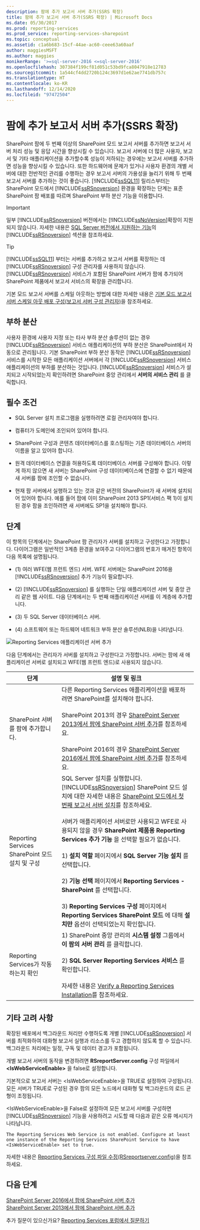 ```yaml
---
description: 팜에 추가 보고서 서버 추가(SSRS 확장)
title: 팜에 추가 보고서 서버 추가(SSRS 확장) | Microsoft Docs
ms.date: 05/30/2017
ms.prod: reporting-services
ms.prod_service: reporting-services-sharepoint
ms.topic: conceptual
ms.assetid: c1a6b683-15cf-44ae-ac60-ceee63a60aaf
author: maggiesMSFT
ms.author: maggies
monikerRange: '>=sql-server-2016 <=sql-server-2016'
ms.openlocfilehash: 307384f199cf81d051c53bd9fca8047918e12783
ms.sourcegitcommit: 1a544cf4dd2720b124c3697d1e62ae7741db757c
ms.translationtype: HT
ms.contentlocale: ko-KR
ms.lasthandoff: 12/14/2020
ms.locfileid: "97472504"
---
```

# <a name="add-an-additional-report-server-to-a-farm-ssrs-scale-out"></a>팜에 추가 보고서 서버 추가(SSRS 확장)

  SharePoint 팜에 두 번째 이상의 SharePoint 모드 보고서 서버를 추가하면 보고서 서버 처리 성능 및 응답 시간을 향상시킬 수 있습니다. 보고서 서버에 더 많은 사용자, 보고서 및 기타 애플리케이션을 추가할수록 성능이 저하되는 경우에는 보고서 서버를 추가하면 성능을 향상시킬 수 있습니다. 또한 하드웨어에 문제가 있거나 사용자 환경의 개별 서버에 대한 전반적인 관리를 수행하는 경우 보고서 서버의 가용성을 늘리기 위해 두 번째 보고서 서버를 추가하는 것이 좋습니다. [!INCLUDE[ssSQL11](../../includes/sssql11-md.md)] 릴리스부터는 SharePoint 모드에서 [!INCLUDE[ssRSnoversion](../../includes/ssrsnoversion-md.md)] 환경을 확장하는 단계는 표준 SharePoint 팜 배포를 따르며 SharePoint 부하 분산 기능을 이용합니다.  
  
> [!IMPORTANT]  
>  일부 [!INCLUDE[ssRSnoversion](../../includes/ssrsnoversion-md.md)] 버전에서는 [!INCLUDE[ssNoVersion](../../includes/ssnoversion-md.md)]확장이 지원되지 않습니다. 자세한 내용은 [SQL Server 버전에서 지원하는 기능](~/sql-server/editions-and-components-of-sql-server-2017.md#SSRS)의 [!INCLUDE[ssRSnoversion](../../includes/ssrsnoversion-md.md)] 섹션을 참조하세요.  
  
> [!TIP]  
>  [!INCLUDE[ssSQL11](../../includes/sssql11-md.md)] 부터는 서버를 추가하고 보고서 서버를 확장하는 데 [!INCLUDE[ssRSnoversion](../../includes/ssrsnoversion-md.md)] 구성 관리자를 사용하지 않습니다. [!INCLUDE[ssRSnoversion](../../includes/ssrsnoversion-md.md)] 서비스가 포함된 SharePoint 서버가 팜에 추가되어 SharePoint 제품에서 보고서 서비스의 확장을 관리합니다.  
  
 기본 모드 보고서 서버를 스케일 아웃하는 방법에 대한 자세한 내용은 [기본 모드 보고서 서버 스케일 아웃 배포 구성&#40;보고서 서버 구성 관리자&#41;](../../reporting-services/install-windows/configure-a-native-mode-report-server-scale-out-deployment.md)을 참조하세요.  
  
##  <a name="load-balancing"></a><a name="bkmk_loadbalancing"></a> 부하 분산  
 사용자 환경에 사용자 지정 또는 타사 부하 분산 솔루션이 없는 경우 [!INCLUDE[ssRSnoversion](../../includes/ssrsnoversion-md.md)] 서비스 애플리케이션의 부하 분산은 SharePoint에서 자동으로 관리됩니다. 기본 SharePoint 부하 분산 동작은 [!INCLUDE[ssRSnoversion](../../includes/ssrsnoversion-md.md)] 서비스를 시작한 모든 애플리케이션 서버에서 각 [!INCLUDE[ssRSnoversion](../../includes/ssrsnoversion-md.md)] 서비스 애플리케이션의 부하를 분산하는 것입니다. [!INCLUDE[ssRSnoversion](../../includes/ssrsnoversion-md.md)] 서비스가 설치되고 시작되었는지 확인하려면 SharePoint 중앙 관리에서 **서버의 서비스 관리** 를 클릭합니다.  
  
##  <a name="prerequisites"></a><a name="bkmk_prerequisites"></a> 필수 조건  
  
-   SQL Server 설치 프로그램을 실행하려면 로컬 관리자여야 합니다.  
  
-   컴퓨터가 도메인에 조인되어 있어야 합니다.  
  
-   SharePoint 구성과 콘텐츠 데이터베이스를 호스팅하는 기존 데이터베이스 서버의 이름을 알고 있어야 합니다.  
  
-   원격 데이터베이스 연결을 허용하도록 데이터베이스 서버를 구성해야 합니다.  이렇게 하지 않으면 새 서버는 SharePoint 구성 데이터베이스에 연결할 수 없기 때문에 새 서버를 팜에 조인할 수 없습니다.  
  
-   현재 팜 서버에서 실행하고 있는 것과 같은 버전의 SharePoint가 새 서버에 설치되어 있어야 합니다. 예를 들어 팜에 이미 SharePoint 2013 SP1(서비스 팩 1)이 설치된 경우 팜을 조인하려면 새 서버에도 SP1을 설치해야 합니다.  
  
##  <a name="steps"></a><a name="bkmk_steps"></a> 단계  
 이 항목의 단계에서는 SharePoint 팜 관리자가 서버를 설치하고 구성한다고 가정합니다. 다이어그램은 일반적인 3계층 환경을 보여주고 다이어그램의 번호가 매겨진 항목이 다음 목록에 설명됩니다.  
  
-   (1) 여러 WFE(웹 프런트 엔드) 서버. WFE 서버에는 SharePoint 2016용 [!INCLUDE[ssRSnoversion](../../includes/ssrsnoversion-md.md)] 추가 기능이 필요합니다.  
  
-   (2) [!INCLUDE[ssRSnoversion](../../includes/ssrsnoversion-md.md)] 를 실행하는 단일 애플리케이션 서버 및 중앙 관리 같은 웹 사이트. 다음 단계에서는 두 번째 애플리케이션 서버를 이 계층에 추가합니다.  
  
-   (3) 두 SQL Server 데이터베이스 서버.  
  
-   (4) 소프트웨어 또는 하드웨어 네트워크 부하 분산 솔루션(NLB)을 나타냅니다.  
  
 ![Reporting Services 애플리케이션 서버 추가](../../reporting-services/install-windows/media/rs-sharepointscale.gif "Reporting Services 애플리케이션 서버 추가")  
  
 다음 단계에서는 관리자가 서버를 설치하고 구성한다고 가정합니다. 서버는 팜에 새 애플리케이션 서버로 설치되고 WFE(웹 프런트 엔드)로 사용되지 않습니다.  
  
|단계|설명 및 링크|  
|----------|--------------------------|  
|SharePoint 서버를 팜에 추가합니다.|다른 Reporting Services 애플리케이션을 배포하려면 SharePoint를 설치해야 합니다.<br/><br/>SharePoint 2013의 경우 [SharePoint Server 2013에서 팜에 SharePoint 서버 추가](https://technet.microsoft.com/library/cc261752(v=office.15).aspx)를 참조하세요.<br/><br/>SharePoint 2016의 경우 [SharePoint Server 2016에서 팜에 SharePoint 서버 추가](https://technet.microsoft.com/library/cc261752(v=office.16).aspx)를 참조하세요.|  
|Reporting Services SharePoint 모드 설치 및 구성|SQL Server 설치를 실행합니다. [!INCLUDE[ssRSnoversion](../../includes/ssrsnoversion-md.md)] SharePoint 모드 설치에 대한 자세한 내용은 [SharePoint 모드에서 첫 번째 보고서 서버 설치](install-the-first-report-server-in-sharepoint-mode.md)를 참조하세요.<br /><br /> 서버가 애플리케이션 서버로만 사용되고 WFE로 사용되지 않을 경우 **SharePoint 제품용 Reporting Services 추가 기능** 을 선택할 필요가 없습니다.<br /><br /> 1) **설치 역할** 페이지에서 **SQL Server 기능 설치** 를 선택합니다.<br /><br /> 2) **기능 선택** 페이지에서 **Reporting Services - SharePoint** 를 선택합니다.<br /><br /> 3) **Reporting Services 구성**  페이지에서 **Reporting Services SharePoint 모드** 에 대해 **설치만** 옵션이 선택되었는지 확인합니다.|  
|Reporting Services가 작동하는지 확인|1) SharePoint 중앙 관리의 **시스템 설정** 그룹에서 **이 팜의 서버 관리** 를 클릭합니다.<br /><br /> 2) **SQL Server Reporting Services 서비스** 를 확인합니다.<br /><br />자세한 내용은 [Verify a Reporting Services Installation](../../reporting-services/install-windows/verify-a-reporting-services-installation.md)를 참조하세요.|  
  
##  <a name="additional-configuration"></a><a name="bkmk_additional"></a> 기타 고려 사항  
 확장된 배포에서 백그라운드 처리만 수행하도록 개별 [!INCLUDE[ssRSnoversion](../../includes/ssrsnoversion-md.md)] 서버를 최적화하여 대화형 보고서 실행과 리소스를 두고 경합하지 않도록 할 수 있습니다. 백그라운드 처리에는 일정, 구독 및 데이터 경고가 포함됩니다.  
  
 개별 보고서 서버의 동작을 변경하려면 **RSreportServer.config** 구성 파일에서 **\<IsWebServiceEnable>** 을 false로 설정합니다.  
  
 기본적으로 보고서 서버는 \<IsWebServiceEnable>을 TRUE로 설정하여 구성됩니다. 모든 서버가 TRUE로 구성된 경우 팜의 모든 노드에서 대화형 및 백그라운드의 로드 균형이 조정됩니다.  
  
 \<IsWebServiceEnable>을 False로 설정하여 모든 보고서 서버를 구성하면 [!INCLUDE[ssRSnoversion](../../includes/ssrsnoversion-md.md)] 기능을 사용하려고 시도할 때 다음과 같은 오류 메시지가 나타납니다.  
  
```output
The Reporting Services Web Service is not enabled. Configure at least one instance of the Reporting Services SharePoint Service to have <IsWebServiceEnable> set to true.
```
 
 자세한 내용은 [Reporting Services 구성 파일 수정&#40;RSreportserver.config&#41;](../../reporting-services/report-server/modify-a-reporting-services-configuration-file-rsreportserver-config.md)을 참조하세요.  

## <a name="next-steps"></a>다음 단계

[SharePoint Server 2016에서 팜에 SharePoint 서버 추가](/SharePoint/install/add-a-server-to-a-sharepoint-server-2016-farm)  
[SharePoint Server 2013에서 팜에 SharePoint 서버 추가](/SharePoint/install/add-web-or-application-server-to-the-farm)

추가 질문이 있으신가요? [Reporting Services 포럼에서 질문하기](https://go.microsoft.com/fwlink/?LinkId=620231)